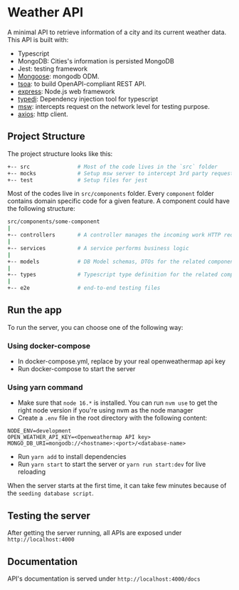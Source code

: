 # Weather API

A minimal API to retrieve information of a city and its current weather data. This API is built with:

- Typescript
- MongoDB: Cities's information is persisted MongoDB
- Jest: testing framework
- [Mongoose](https://mongoosejs.com/): mongodb ODM.
- [tsoa](https://github.com/lukeautry/tsoa): to build OpenAPI-compliant REST API.
- [express](https://expressjs.com/): Node.js web framework
- [typedi](https://github.com/typestack/typedi): Dependency injection tool for typescript
- [msw](https://mswjs.io/): intercepts request on the network level for testing purpose.
- [axios](https://github.com/axios/axios): http client.

## Project Structure

The project structure looks like this:

```sh
+-- src               # Most of the code lives in the `src` folder
+-- mocks             # Setup msw server to intercept 3rd party request at network level
+-- test              # Setup files for jest
```

Most of the codes live in `src/components` folder. Every `component` folder contains domain specific code for a given feature. A component could have the following structure:

```sh
src/components/some-component
|
+-- controllers       # A controller manages the incoming work HTTP requests
|
+-- services          # A service performs business logic
|
+-- models            # DB Model schemas, DTOs for the related component
|
+-- types             # Typescript type definition for the related component
|
+-- e2e               # end-to-end testing files
```

## Run the app

To run the server, you can choose one of the following way:

### Using docker-compose

- In docker-compose.yml, replace <your-openweathermap-api-key> by your real openweathermap api key
- Run docker-compose to start the server

### Using yarn command

- Make sure that `node 16.*` is installed. You can run `nvm use` to get the right node version if you're using nvm as the node manager
- Create a `.env` file in the root directory with the following content:

```
NODE_ENV=development
OPEN_WEATHER_API_KEY=<Openweathermap API key>
MONGO_DB_URI=mongodb://<hostname>:<port>/<database-name>
```

- Run `yarn add` to install dependencies
- Run `yarn start` to start the server or `yarn run start:dev` for live reloading

When the server starts at the first time, it can take few minutes because of the `seeding database script`.

## Testing the server

After getting the server running, all APIs are exposed under `http://localhost:4000`

## Documentation

API's documentation is served under `http://localhost:4000/docs`
